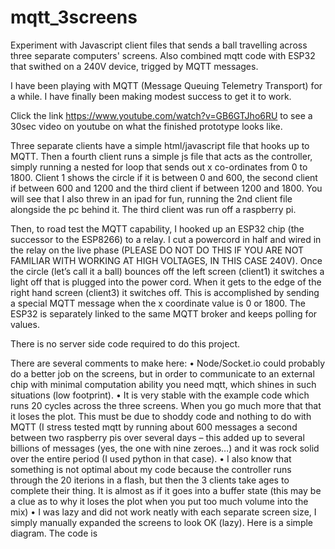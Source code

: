 # mqtt_3screens
Experiment with Javascript client files that sends a ball travelling across three separate computers' screens. Also combined mqtt code with ESP32 that swithed on a 240V device, trigged by MQTT messages.

I have been playing with MQTT (Message Queuing Telemetry Transport) for a while. I have finally been making modest success to get it to work. 

Click the link https://www.youtube.com/watch?v=GB6GTJho6RU to see a 30sec video on youtube on what the finished prototype looks like.

Three separate clients have a simple html/javascript file that hooks up to MQTT. Then a fourth client runs a simple js file that acts as the controller, simply running a nested for loop that sends out x co-ordinates from 0 to 1800. Client 1 shows the circle if it is between 0 and 600, the second client if between 600 and 1200 and the third client if between 1200 and 1800. You will see that I also threw in an ipad for fun, running the 2nd client file alongside the pc behind it. The third client was run off a raspberry pi.

Then, to road test the MQTT capability, I hooked up an ESP32 chip (the successor to the ESP8266) to a relay. I cut a powercord in half and wired in the relay on the live phase (PLEASE DO NOT DO THIS IF YOU ARE NOT FAMILIAR WITH WORKING AT HIGH VOLTAGES, IN THIS CASE 240V). 
Once the circle (let’s call it a ball) bounces off the left screen (client1) it switches a light off that is plugged into the power cord.  When it gets to the edge of the right hand screen (client3) it switches off. This is accomplished by sending a special MQTT message when the x coordinate value is 0 or 1800. The ESP32 is separately linked to the same MQTT broker and keeps polling for values. 

There is no server side code required to do this project. 

There are several comments to make here:
•	Node/Socket.io could probably do a better job on the screens, but in order to communicate to an external chip with minimal computation ability you need mqtt, which shines in such situations (low footprint).
•	It is very stable with the example code which runs 20 cycles across the three screens. When you go much more that that it loses the plot. This must be due to shoddy code and nothing to do with MQTT (I stress tested mqtt by running about 600 messages a second between two raspberry pis over several days – this added up to several billions of messages (yes, the one with nine zeroes…) and it was rock solid over the entire period (I used python in that case).
•	I also know that something is not optimal about my code because the controller runs through the 20 iterions in a flash, but then the 3 clients take ages to complete their thing. It is almost as if it goes into a buffer state (this may be a clue as to why it loses the plot when you put too much volume into the mix)
•	I was lazy and did not work neatly with each separate screen size, I simply manually expanded the screens to look OK (lazy).
Here is a simple diagram. The code is 


